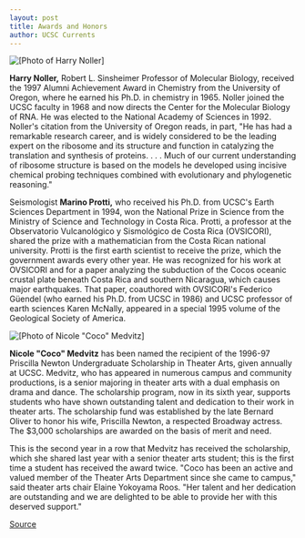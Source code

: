 ```yaml
---
layout: post
title: Awards and Honors
author: UCSC Currents
---
```


![\[Photo of Harry Noller\]][2]

**Harry Noller,** Robert L. Sinsheimer Professor of Molecular  Biology, received the 1997 Alumni Achievement Award in Chemistry from the University of Oregon, where he earned his Ph.D. in chemistry in 1965. Noller joined the UCSC faculty in 1968 and now directs the Center for the Molecular Biology of RNA. He was elected to the National Academy of Sciences in 1992. Noller's citation from the University of Oregon reads, in part, "He has had a remarkable research career, and is widely considered to be the leading expert on the ribosome and its structure and function in catalyzing the translation and synthesis of proteins. . . . Much of our current understanding of ribosome structure is based on the models he developed using incisive chemical probing techniques combined with evolutionary and phylogenetic reasoning."

Seismologist **Marino Protti,** who received his Ph.D. from UCSC's Earth Sciences Department in 1994, won the National Prize in Science from the Ministry of Science and Technology in Costa Rica. Protti, a professor at the Observatorio Vulcanológico y Sismológico de Costa Rica (OVSICORI), shared the prize with a mathematician from the Costa Rican national university. Protti is the first earth scientist to receive the prize, which the government awards every other year. He was recognized for his work at OVSICORI and for a paper analyzing the subduction of the Cocos oceanic crustal plate beneath Costa Rica and southern Nicaragua, which causes major earthquakes. That paper, coauthored with OVSICORI's Federico Güendel (who earned his Ph.D. from UCSC in 1986) and UCSC professor of earth sciences Karen McNally, appeared in a special 1995 volume of the Geological Society of America.

![\[Photo of Nicole "Coco" Medvitz\]][2]

**Nicole "Coco" Medvitz** has been named the recipient of the 1996-97 Priscilla Newton Undergraduate Scholarship in Theater Arts, given annually at UCSC. Medvitz, who has appeared in numerous campus and community productions, is a senior majoring in theater arts with a dual emphasis on drama and dance. The scholarship program, now in its sixth year, supports students who have shown outstanding talent and dedication to their work in theater arts. The scholarship fund was established by the late Bernard Oliver to honor his wife, Priscilla Newton, a respected Broadway actress. The $3,000 scholarships are awarded on the basis of merit and need.

This is the second year in a row that Medvitz has received the scholarship, which she shared last year with a senior theater arts student; this is the first time a student has received the award twice. "Coco has been an active and valued member of the Theater Arts Department since she came to campus," said theater arts chair Elaine Yokoyama Roos. "Her talent and her dedication are outstanding and we are delighted to be able to provide her with this deserved support."

[2]: http://www1.ucsc.edu/oncampus/art/harry.noller.gif
[3]: http://www1.ucsc.edu/oncampus/art/coco.medvitz.ladder.gif

[Source](http://www1.ucsc.edu/oncampus/currents/97-03-10/awards.htm "Permalink to Awards and Honors: 03-10-97")

